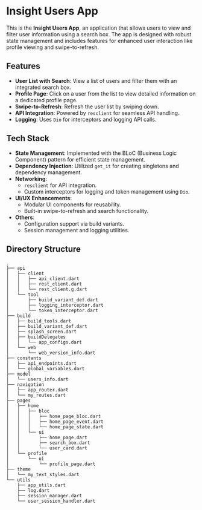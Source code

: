 # Insight Users App

This is the **Insight Users App**, an application that allows users to view and filter user information using a search box. The app is designed with robust state management and includes features for enhanced user interaction like profile viewing and swipe-to-refresh.

## Features

- **User List with Search**: View a list of users and filter them with an integrated search box.
- **Profile Page**: Click on a user from the list to view detailed information on a dedicated profile page.
- **Swipe-to-Refresh**: Refresh the user list by swiping down.
- **API Integration**: Powered by `resclient` for seamless API handling.
- **Logging**: Uses `Dio` for interceptors and logging API calls.

## Tech Stack

- **State Management**: Implemented with the BLoC (Business Logic Component) pattern for efficient state management.
- **Dependency Injection**: Utilized `get_it` for creating singletons and dependency management.
- **Networking**: 
  - `resclient` for API integration.
  - Custom interceptors for logging and token management using `Dio`.
- **UI/UX Enhancements**: 
  - Modular UI components for reusability.
  - Built-in swipe-to-refresh and search functionality.
- **Others**:
  - Configuration support via build variants.
  - Session management and logging utilities.

## Directory Structure

```plaintext
.
├── api
│   ├── client
│   │   ├── api_client.dart
│   │   ├── rest_client.dart
│   │   └── rest_client.g.dart
│   └── tool
│       ├── build_variant_def.dart
│       ├── logging_interceptor.dart
│       └── token_interceptor.dart
├── build
│   ├── build_tools.dart
│   ├── build_variant_def.dart
│   ├── splash_screen.dart
│   ├── buildDelegates
│   │   └── app_configs.dart
│   └── web
│       └── web_version_info.dart
├── constants
│   ├── api_endpoints.dart
│   └── global_variables.dart
├── model
│   └── users_info.dart
├── navigation
│   ├── app_router.dart
│   └── my_routes.dart
├── pages
│   ├── home
│   │   ├── bloc
│   │   │   ├── home_page_bloc.dart
│   │   │   ├── home_page_event.dart
│   │   │   └── home_page_state.dart
│   │   └── ui
│   │       ├── home_page.dart
│   │       ├── search_box.dart
│   │       └── user_card.dart
│   └── profile
│       └── ui
│           └── profile_page.dart
├── theme
│   └── my_text_styles.dart
└── utils
    ├── app_utils.dart
    ├── log.dart
    ├── session_manager.dart
    └── user_session_handler.dart
